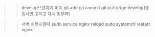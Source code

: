 >>develop브랜치에 머지
>>git add
>>git commit
>>git pull orign develop(충동나면 고치고 다시 첨부터)

>>서버 실행시킬때
>>sudo service nginx reload
>>sudo systemctl restart nginx